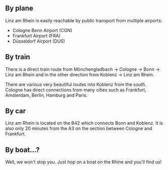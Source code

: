 ## By plane

Linz am Rhein is easily reachable by public transport from multiple airports:

* Cologne Bonn Airport (CGN)
* Frankfurt Airport (FRA)
* D&uuml;sseldorf Airport (DUS)

## By train

There is a direct train route from M&ouml;nchengladbach &rarr; Cologne &rarr; Bonn &rarr; Linz am Rhein and in the other direction from Koblenz &rarr; Linz am Rhein.

There are various very beautiful routes into Koblenz from the south. Cologne has direct connections from many cities such as Frankfurt, Amsterdam, Berlin, Hamburg and Paris.

## By car

Linz am Rhein is located on the B42 which connects Bonn and Koblenz. It is also only 20 minutes from the A3 on the section between Cologne and Frankfurt.

## By boat...?

Well, we won't stop you. Just hop on a boat on the Rhine and you'll find us!
